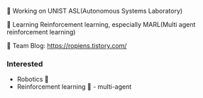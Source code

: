 
🔭 Working on UNIST ASL(Autonomous Systems Laboratory)

🌱 Learning Reinforcement learning, especially MARL(Multi agent reinforcement learning)

📖 Team Blog: https://ropiens.tistory.com/

### Interested
- Robotics :robot:
- Reinforcement learning :brain: - multi-agent
